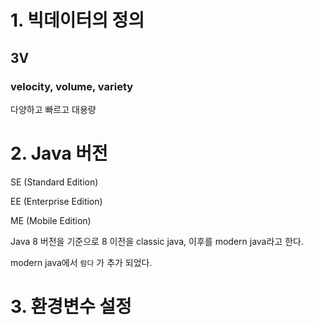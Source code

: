#  1. 빅데이터의 정의

## 3V

### velocity, volume, variety

다양하고 빠르고 대용량



# 2. Java 버전

SE (Standard Edition)

EE (Enterprise Edition)

ME (Mobile Edition)



Java 8 버전을 기준으로 8 이전을 classic java, 이후를 modern java라고 한다.

modern java에서 `람다` 가 추가 되었다.



# 3. 환경변수 설정

